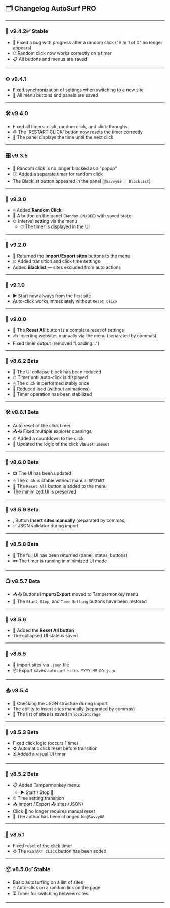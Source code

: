 ## 🗂️ **Changelog AutoSurf PRO**

---

### 🧠 **v9.4.2**✅ Stable

* 🐞 Fixed a bug with progress after a random click ("Site 1 of 0" no longer appears)
* ⏱ Random click now works correctly on a timer
* 📋 All buttons and menus are saved

---

### ⚙️ **v9.4.1**

* Fixed synchronization of settings when switching to a new site
* 🧩 All menu buttons and panels are saved

---

### 🛠️ **v9.4.0**

* Fixed all timers: click, random click, and click-throughs
* ♻️ The 'RESTART CLICK' button now resets the timer correctly
* 🧮 The panel displays the time until the next click

---

### 🎛️ **v9.3.5**

* 🔐 Random click is no longer blocked as a "popup"
* 🕓 Added a separate timer for random click
* The Blacklist button appeared in the panel (`@Savvy08 | Blacklist`)

---

### 🎲 **v9.3.0**

* 🖱 Added **Random Click**:
* 🔀 A button on the panel (`Random ON/OFF`) with saved state
* ⚙️ Interval setting via the menu
  * ⏱ The timer is displayed in the UI

---

### 🚦 **v9.2.0**

* 🧰 Returned the **Import/Export sites** buttons to the menu
* ⏱ Added transition and click time settings
* Added **Blacklist** — sites excluded from auto actions

---

### 🚀 **v9.1.0**

* ▶️ Start now always from the first site
* Auto-click works immediately without `Reset Click`

---

### 🧼 **v9.0.0**

* 🔄 The **Reset All** button is a complete reset of settings
* ✍️ Inserting websites manually via the menu (separated by commas)
* Fixed timer output (removed "Loading...")

---

### 🧠 **v8.6.2 Beta**

* 📏 The UI collapse block has been reduced
* ⏱ Timer until auto-click is displayed
* 🖱 The click is performed stably once
* 🚫 Reduced load (without animations)
* 🧠 Timer operation has been stabilized

---

### 🛠 **v8.6.1 Beta**

* Auto reset of the click timer
* 📥📤 Fixed multiple explorer openings
* ⏱ Added a countdown to the click
* 🔧 Updated the logic of the click via `setTimeout`

---

### 🧱 **v8.6.0 Beta**

* 📺 The UI has been updated
* 🖱 The click is stable without manual `RESTART`
* 🧹 The `Reset All` button is added to the menu
* The minimized UI is preserved

---

### 🧾 **v8.5.9 Beta**

* , Button **Insert sites manually** (separated by commas)
* ✅ JSON validator during import

---

### 🧠 **v8.5.8 Beta**

* 🧩 The full UI has been returned (panel, status, buttons)
* 🕶 The timer is running in minimized UI mode

---

### 📺 **v8.5.7 Beta**

* 📥📤 Buttons **Import/Export** moved to Tampermonkey menu
* 🧭 The `Start`, `Stop`, and `Time Setting` buttons have been restored

---

### 🧹 **v8.5.6**

* 🔄 Added the **Reset All button**
* The collapsed UI state is saved

---

### 💼 **v8.5.5**

* 📂 Import sites via `.json` file
* 📦 Export saves `autosurf-sites-YYYY-MM-DD.json`

---

### 📥 **v8.5.4**

* 🧪 Checking the JSON structure during import
* The ability to insert sites manually (separated by commas)
* 💾 The list of sites is saved in `localStorage`

---

### 🧰 **v8.5.3 Beta**

* Fixed click logic (occurs 1 time)
* ♻️ Automatic click reset before transition
* ⏳ Added a visual UI timer

---

### 🧩 **v8.5.2 Beta**

* 📋 Added Tampermonkey menu:
  * ▶️ Start / Stop 🛑 
 * ⏱ Time setting transition
 * 📥 Import / Export 📤 sites (JSON)
* Click 🔧 no longer requires manual reset
* 👤 The author has been changed to `@Savvy08`

---

### 🔁 **v8.5.1**

* Fixed reset of the click timer
* ♻️ The `RESTART CLICK` button has been added

---

### 📦 **v8.5.0**✅ Stable

* Basic autosurfing on a list of sites
* 🖱 Auto-click on a random link on the page
* ⏳ Timer for switching between sites

---
